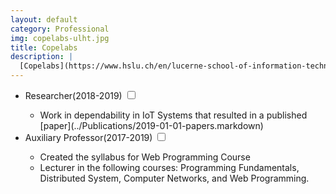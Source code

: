 ```yaml
---
layout: default
category: Professional
img: copelabs-ulht.jpg
title: Copelabs
description: |
  [Copelabs](https://www.hslu.ch/en/lucerne-school-of-information-technology/research/systems-and-software/internet-of-things/) is a research unit of Universidade Lusófona de Humanidades e Tecnologias, originally established as a new unit in Portugal.
---
```


<div class="highlight">
  <ul>
    <li>Researcher<span class="btn-xs">(2018-2019)</span>
    <input type="checkbox" class="read-more-state" id="post-link-1" />
    <label for="post-link-1" class="btn-link btn-xs read-more-trigger"></label>
    <div class="read-more-target">
      <ul>
        <li>Work in dependability in IoT Systems that resulted in a published [paper](../Publications/2019-01-01-papers.markdown)</li>
      </ul>
    </div>
  </li>
    <li>Auxiliary Professor<span class="btn-xs">(2017-2019)</span>
    <input type="checkbox" class="read-more-state" id="post-link-1" />
    <label for="post-link-1" class="btn-link btn-xs read-more-trigger"></label>
    <div class="read-more-target">
      <ul>
        <li>Created the syllabus for Web Programming Course</li>
        <li>Lecturer in the following courses: Programming Fundamentals, Distributed System, Computer Networks, and Web Programming.</li>
      </ul>
    </div>
  </li>
  </ul>
</div>
